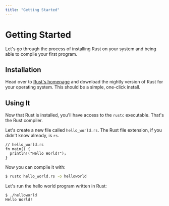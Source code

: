 ```yaml
---
title: "Getting Started"
---
```


# Getting Started

Let's go through the process of installing Rust on your system and being able to compile your first program.


## Installation

Head over to [Rust's homepage](http://www.rust-lang.org/) and download the nightly version of Rust for your operating system. This should be a simple, one-click install.

## Using It

Now that Rust is installed, you'll have access to the `rustc` executable. That's the Rust compiler.

Let's create a new file called `hello_world.rs`. The Rust file extension, if you didn't know already, is `rs`.

``` {.rust}
// hello_world.rs
fn main() {
  println!("Hello World!");
}
```

Now you can compile it with:

```bash
$ rustc hello_world.rs -o helloworld
```

Let's run the hello world program written in Rust:

```
$ ./helloworld
Hello World!
```